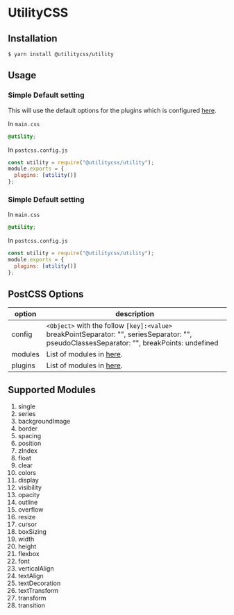 # UtilityCSS

## Installation

```
$ yarn install @utilitycss/utility
```

## Usage

### Simple Default setting

This will use the default options for the plugins which is configured [here](./src/utility.config.default.js).

In `main.css`

```css
@utility;
```

In `postcss.config.js`

```js
const utility = require("@utilitycss/utility");
module.exports = {
  plugins: [utility()]
};
```

### Simple Default setting

In `main.css`

```css
@utility;
```

In `postcss.config.js`

```js
const utility = require("@utilitycss/utility");
module.exports = {
  plugins: [utility()]
};
```

## PostCSS Options

| option  | description                                                                                                                                 |
| ------- | ------------------------------------------------------------------------------------------------------------------------------------------- |
| config  | `<Object>` with the follow `[key]:<value>` breakPointSeparator: "", seriesSeparator: "", pseudoClassesSeparator: "", breakPoints: undefined |
| modules | List of modules in [here](./src/modules/index.js).                                                                                          |
| plugins | List of modules in [here](./src/plugins/index.js).                                                                                          |

## Supported Modules

1.  single
1.  series
1.  backgroundImage
1.  border
1.  spacing
1.  position
1.  zIndex
1.  float
1.  clear
1.  colors
1.  display
1.  visibility
1.  opacity
1.  outline
1.  overflow
1.  resize
1.  cursor
1.  boxSizing
1.  width
1.  height
1.  flexbox
1.  font
1.  verticalAlign
1.  textAlign
1.  textDecoration
1.  textTransform
1.  transform
1.  transition
